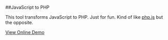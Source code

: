 ##JavaScript to PHP

This tool transforms JavaScript to PHP. Just for fun. Kind of like [php.js][1] but the opposite.

[View Online Demo][2]



[1]: http://phpjs.hertzen.com/
[2]: http://sstur.github.io/js2php/demo/
